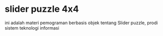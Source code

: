 # slider puzzle 4x4
ini adalah materi pemograman berbasis objek tentang Slider puzzle, prodi sistem teknologi informasi